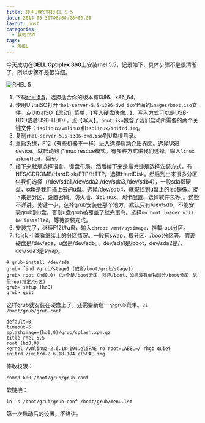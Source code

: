 ```yaml
---
title: 使用U盘安装RHEL 5.5
date: 2014-08-30T06:00:28+00:00
layout: post
categories:
  - 我的世界
tags:
  - RHEL
---
```


今天成功在**DELL Optiplex 360**上安装rhel 5.5，记录如下，具体步骤不是很清晰了，所以步骤不是很详细。

![RHEL 5](https://res.cloudinary.com/the-backyard-of-stanley/image/upload/v1449214648/1449229713_oa9hhl.jpg?w=720)
<!--more-->
1. 下载[rhel 5.5](http://mirrors.sohu.com/RHEL/AS5U5/i386/rhel-server-5.5-i386-dvd.iso)，选择适合你的版本有i386、x86_64。
2. 使用UltraISO打开`rhel-server-5.5-i386-dvd.iso`里面的`images/boot.iso`文件。点UltraISO【启动】菜单，【写入硬盘映像…】，写入方式可以是USB-HDD或者USB-HDD+，点【写入】。`boot.iso`包含了我们启动所需要的两个关键文件：`isolinux/vmlinuz`和`isolinux/initrd.img`。
3. 复制`rhel-server-5.5-i386-dvd.iso`到U盘根目录。
4. 重启系统，F12（有些机器不一样）进入选择启动介质界面。选择USB device。就启动到了linux rescue模式。有多种方式供我们选择，输入`linux askmethod`，回车。
5. 接下来就是选择语言，键盘布局，然后接下来是最关键是选择安装方式，有NFS/CDROME/HardDisk/FTP/HTTP。选择HardDisk。然后列出来很多分区供我们选择（/dev/sda1,/dev/sda2,/dev/sda3,/dev/sdb4），一般sda指硬盘，sdb是我们插上去的u盘。选择/dev/sdb4，就查找到u盘上的iso镜像。接下来是分区，设置密码、防火墙、SELinux、网卡配置、选择软件包等。。这些不详讲。关键一步，选择grub安装在那个地方，默认只有/dev/sdb，不能安装grub到u盘，否则u盘grub被覆盖了就完蛋鸟。选择`no boot loader will be installed`。等待安装完成。
6. 安装完了，继续F12进u盘，输入`chroot /mnt/sysimage`，挂载root分区。
7. fdisk -l 查看继续上的分区情况。一般有swap，根分区，/boot分区等。假设硬盘是/dev/sda，u盘是/dev/sdb。、dev/sda1是/boot，dev/sda2是/，dev/sda3是swap。
```
# grub-install /dev/sda
grub> find /grub/stage1 (或者/boot/grub/stage1)
grub> root (hd0,0) (这个是/boot分区，对应/boot，如果没有单独划分/boot分区，这里root指定/分区)
grub> setup (hd0)
grub> quit
```
这样grub就安装在硬盘上了，还需要新建一个grub菜单。`vi /boot/grub/grub.conf`
```
default=0
timeout=5
splashimage=(hd0,0)/grub/splash.xpm.gz
title rhel 5.5
root (hd0,0)
kernel /vmlinuz-2.6.18-194.el5PAE ro root=LABEL=/ rhgb quiet
initrd /initrd-2.6.18-194.el5PAE.img
```
修改权限：
```
chmod 600 /boot/grub/grub.conf
```
软链接：
```
ln -s /boot/grub/grub.conf /boot/grub/menu.lst
```

第一次启动后的设置，不详讲。

